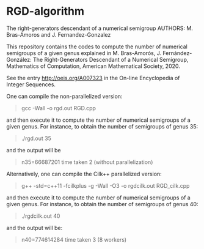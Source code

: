 # RGD-algorithm
The right-generators descendant of a numerical semigroup
AUTHORS: M. Bras-Amoros and J. Fernandez-Gonzalez

This repository contains the codes to compute the number of numerical semigroups of a given genus explained in 
M. Bras-Amorós, J. Fernández-González: The Right-Generators Descendant of a Numerical Semigroup, Mathematics of Computation, American Mathematical Society, 2020.

See the entry http://oeis.org/A007323 in the On-line Encyclopedia of Integer Sequences.

One can compile the non-parallelized version:

> gcc -Wall -o rgd.out RGD.cpp

and then execute it to compute the number of numerical semigroups of a given genus. 
For instance, to obtain the number of semigroups of genus 35:

> ./rgd.out 35

and the output will be

> n35=66687201
> time taken 2 (without parallelization)

Alternatively, one can compile the Cilk++ parallelized version:

> g++ -std=c++11 -fcilkplus -g -Wall -O3 -o rgdcilk.out RGD_cilk.cpp

and then execute it to compute the number of numerical semigroups of a given genus. 
For instance, to obtain the number of semigroups of genus 40:

> ./rgdcilk.out 40

and the output will be:

> n40=774614284
> time taken 3 (8 workers)
